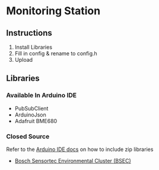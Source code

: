 
# Monitoring Station

## Instructions

1. Install Libraries
2. Fill in config & rename to config.h
3. Upload

## Libraries

### Available In Arduino IDE

- PubSubClient
- ArduinoJson
- Adafruit BME680

### Closed Source

Refer to the [Arduino IDE docs](https://docs.arduino.cc/software/ide-v1/tutorials/installing-libraries) on how to include zip libraries  

- [Bosch Sensortec Environmental Cluster (BSEC)](https://github.com/boschsensortec/BSEC-Arduino-library/releases/)
